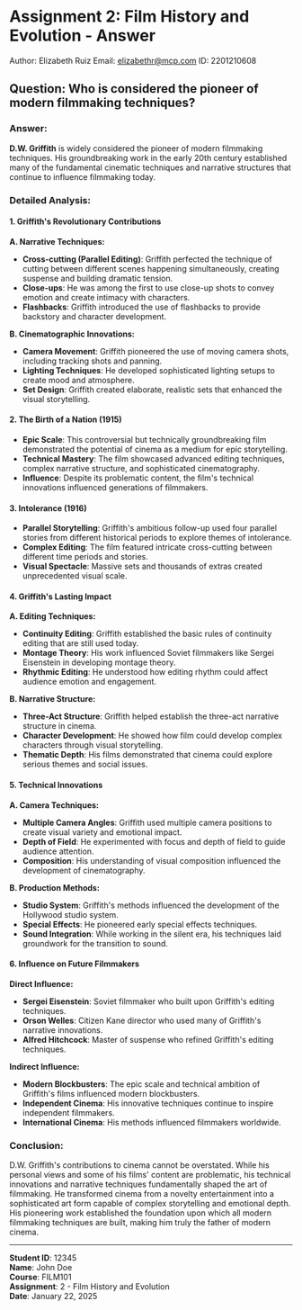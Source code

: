# Assignment 2: Film History and Evolution - Answer

Author: Elizabeth Ruiz
Email: elizabethr@mcp.com
ID: 2201210608

## Question: Who is considered the pioneer of modern filmmaking techniques?

### Answer:

**D.W. Griffith** is widely considered the pioneer of modern filmmaking techniques. His groundbreaking work in the early 20th century established many of the fundamental cinematic techniques and narrative structures that continue to influence filmmaking today.

### Detailed Analysis:

#### 1. Griffith's Revolutionary Contributions

**A. Narrative Techniques:**
- **Cross-cutting (Parallel Editing)**: Griffith perfected the technique of cutting between different scenes happening simultaneously, creating suspense and building dramatic tension.
- **Close-ups**: He was among the first to use close-up shots to convey emotion and create intimacy with characters.
- **Flashbacks**: Griffith introduced the use of flashbacks to provide backstory and character development.

**B. Cinematographic Innovations:**
- **Camera Movement**: Griffith pioneered the use of moving camera shots, including tracking shots and panning.
- **Lighting Techniques**: He developed sophisticated lighting setups to create mood and atmosphere.
- **Set Design**: Griffith created elaborate, realistic sets that enhanced the visual storytelling.

#### 2. The Birth of a Nation (1915)
- **Epic Scale**: This controversial but technically groundbreaking film demonstrated the potential of cinema as a medium for epic storytelling.
- **Technical Mastery**: The film showcased advanced editing techniques, complex narrative structure, and sophisticated cinematography.
- **Influence**: Despite its problematic content, the film's technical innovations influenced generations of filmmakers.

#### 3. Intolerance (1916)
- **Parallel Storytelling**: Griffith's ambitious follow-up used four parallel stories from different historical periods to explore themes of intolerance.
- **Complex Editing**: The film featured intricate cross-cutting between different time periods and stories.
- **Visual Spectacle**: Massive sets and thousands of extras created unprecedented visual scale.

#### 4. Griffith's Lasting Impact

**A. Editing Techniques:**
- **Continuity Editing**: Griffith established the basic rules of continuity editing that are still used today.
- **Montage Theory**: His work influenced Soviet filmmakers like Sergei Eisenstein in developing montage theory.
- **Rhythmic Editing**: He understood how editing rhythm could affect audience emotion and engagement.

**B. Narrative Structure:**
- **Three-Act Structure**: Griffith helped establish the three-act narrative structure in cinema.
- **Character Development**: He showed how film could develop complex characters through visual storytelling.
- **Thematic Depth**: His films demonstrated that cinema could explore serious themes and social issues.

#### 5. Technical Innovations

**A. Camera Techniques:**
- **Multiple Camera Angles**: Griffith used multiple camera positions to create visual variety and emotional impact.
- **Depth of Field**: He experimented with focus and depth of field to guide audience attention.
- **Composition**: His understanding of visual composition influenced the development of cinematography.

**B. Production Methods:**
- **Studio System**: Griffith's methods influenced the development of the Hollywood studio system.
- **Special Effects**: He pioneered early special effects techniques.
- **Sound Integration**: While working in the silent era, his techniques laid groundwork for the transition to sound.

#### 6. Influence on Future Filmmakers

**Direct Influence:**
- **Sergei Eisenstein**: Soviet filmmaker who built upon Griffith's editing techniques.
- **Orson Welles**: Citizen Kane director who used many of Griffith's narrative innovations.
- **Alfred Hitchcock**: Master of suspense who refined Griffith's editing techniques.

**Indirect Influence:**
- **Modern Blockbusters**: The epic scale and technical ambition of Griffith's films influenced modern blockbusters.
- **Independent Cinema**: His innovative techniques continue to inspire independent filmmakers.
- **International Cinema**: His methods influenced filmmakers worldwide.

### Conclusion:

D.W. Griffith's contributions to cinema cannot be overstated. While his personal views and some of his films' content are problematic, his technical innovations and narrative techniques fundamentally shaped the art of filmmaking. He transformed cinema from a novelty entertainment into a sophisticated art form capable of complex storytelling and emotional depth. His pioneering work established the foundation upon which all modern filmmaking techniques are built, making him truly the father of modern cinema.

---

**Student ID**: 12345  
**Name**: John Doe  
**Course**: FILM101  
**Assignment**: 2 - Film History and Evolution  
**Date**: January 22, 2025
